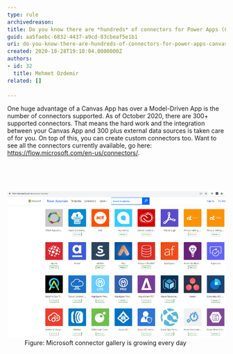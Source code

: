 ```yaml
---
type: rule
archivedreason: 
title: Do you know there are *hundreds* of connectors for Power Apps (Canvas)?
guid: aa5faebc-6832-4437-a9cd-83cbeaf5e1b1
uri: do-you-know-there-are-hundreds-of-connectors-for-power-apps-canvas
created: 2020-10-28T19:18:04.0000000Z
authors:
- id: 32
  title: Mehmet Ozdemir
related: []

---
```



<p class="ssw15-rteElement-P">One huge advantage of a Canvas App has over a Model-Driven App is the number of connectors supported. As of October​ 2020, there are 300+ supported connectors. That means the hard work and the integration between your Canvas App and 300 plus external data sources is taken care of for you. On top of this, you can create custom connectors too. Want to see all the connectors currently available, go here: <a href="https://flow.microsoft.com/en-us/connectors/">https://flow.microsoft.com/en-us/connectors/</a>.​<br><br></p>
<br><excerpt class='endintro'></excerpt><br>
<dl class="image"><dt>​<img src="connector-gallery.png" alt="connector-gallery.png" style="width:750px;" /></dt><dd>Figure: Microsoft connector gallery is growing every day</dd></dl>


